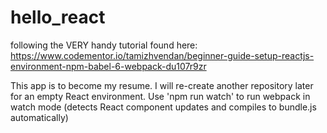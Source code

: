 # hello_react

following the VERY handy tutorial found here:
https://www.codementor.io/tamizhvendan/beginner-guide-setup-reactjs-environment-npm-babel-6-webpack-du107r9zr

This app is to become my resume. I will re-create another repository later for an empty React environment.
Use 'npm run watch' to run webpack in watch mode (detects React component updates and compiles to bundle.js automatically)

